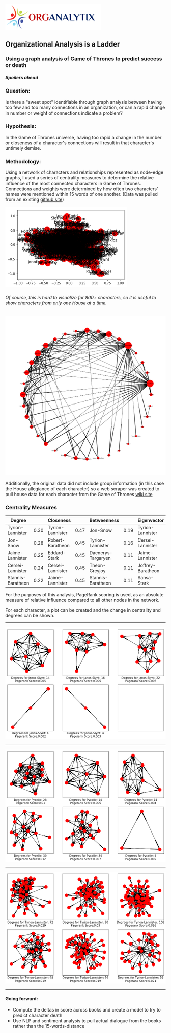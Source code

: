 ![](images/OA_logo.png)
## Organizational Analysis is a Ladder
### Using a graph analysis of Game of Thrones to predict success or death

##### *_Spoilers ahead_*

### Question:
 Is there a "sweet spot" identifiable through graph analysis between having too few and too many connections in an organization, or can a rapid change in number or weight of connections indicate a problem?

### Hypothesis:
 In the Game of Thrones universe, having too rapid a change in the number or closeness of a character's connections will result in that character's untimely demise.

### Methodology:
 Using a network of characters and relationships represented as node-edge graphs, I used a series of centrality measures to determine the relative influence of the most connected characters in Game of Thrones. Connections and weights were determined by how often two characters' names were mentioned within 15 words of one another. (Data was pulled from an existing [github site](github.com/mathbeveridge/asoiaf/tree/master/data))

 ![bad plot](images/terrible_plot.png)


 ###### Of course, this is hard to visualize for 800+ characters, so it is useful to show characters from only one House at a time.

 ![stark family plot](images/stark_network.png)

 Additionally, the original data did not include group information (in this case the House allegiance of each character) so a web scraper was created to pull house data for each character from the Game of Thrones [wiki site](http://awoiaf.westeros.org/)

 ### Centrality Measures

 | Degree ||Closeness||Betweenness||Eigenvector||Pagerank||
 |---|---|---|---|---|---|---|---|---|---|
 | Tyrion-Lannister|0.30|Tyrion-Lannister|0.47|Jon-Snow|0.19|Tyrion-Lannister|0.25|   Jon-Snow|0.019|
 | Jon-Snow|0.28|Robert-Baratheon|0.45|Tyrion-Lannister|0.16|Cersei-Lannister|0.23|   Tyrion-Lannister|0.018|
 |Jaime-Lannister|0.25|Eddard-Stark|0.45|Daenerys-Targaryen|0.11|Jaime-Lannister|0.22| Jaime-Lannister|0.015|
 |Cersei-Lannister|0.24|Cersei-Lannister|0.45|Theon-Greyjoy|0.11|Joffrey-Baratheon|0.21|Stannis-Baratheon|0.013|
 |Stannis-Baratheon|0.22|Jaime-Lannister|0.45|Stannis-Baratheon|0.11|Sansa-Stark|0.20| Arya-Stark|0.013||

 For the purposes of this analysis, PageRank scoring is used, as an absolute measure of relative influence compared to all other nodes in the network.

 For each character, a plot can be created and the change in centrality and degrees can be shown.

---
 ![progression for Janos Slynt](images/slynt.png)

---

 ![progression for Maester Pycelle](images/pycelle.png)

 ---

 ![progression for Tyrion Lannister](images/tyrion.png)

 ---

 #### Going forward:
 - Compute the deltas in score across books and create a model to try to predict character death
 - Use NLP and sentiment analysis to pull actual dialogue from the books rather than the 15-words-distance
